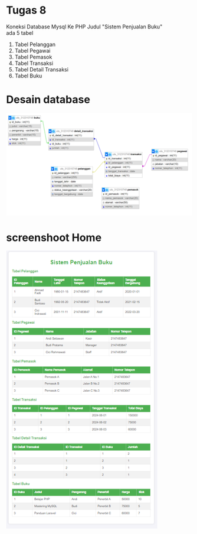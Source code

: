 # Tugas 8

Koneksi Database Mysql Ke PHP
Judul "Sistem Penjualan Buku"
<br>
ada 5 tabel <br>
1. Tabel Pelanggan <br>
2. Tabel Pegawai <br>
3. Tabel Pemasok <br>
4. Tabel Transaksi <br>
5. Tabel Detail Transaksi <br>
6. Tabel Buku <br>
            
# Desain database

<img src="db.png" img>
            
# screenshoot Home

<img src="home.png" img>